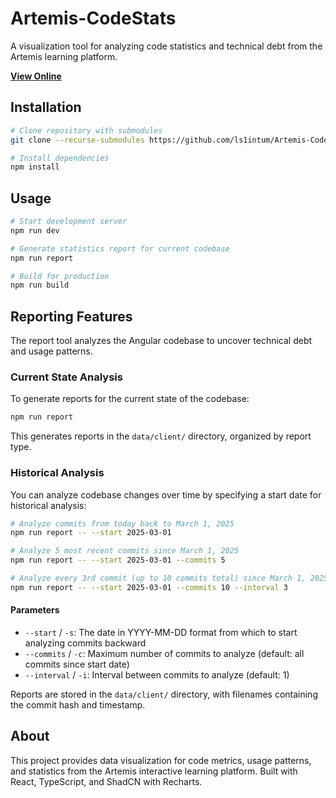 # Artemis-CodeStats

A visualization tool for analyzing code statistics and technical debt from the Artemis learning platform.

**[View Online](https://ls1intum.github.io/Artemis-CodeStats/)**

## Installation

```bash
# Clone repository with submodules
git clone --recurse-submodules https://github.com/ls1intum/Artemis-CodeStats.git

# Install dependencies
npm install
```

## Usage

```bash
# Start development server
npm run dev

# Generate statistics report for current codebase
npm run report

# Build for production
npm run build
```

## Reporting Features

The report tool analyzes the Angular codebase to uncover technical debt and usage patterns.

### Current State Analysis

To generate reports for the current state of the codebase:

```bash
npm run report
```

This generates reports in the `data/client/` directory, organized by report type.

### Historical Analysis

You can analyze codebase changes over time by specifying a start date for historical analysis:

```bash
# Analyze commits from today back to March 1, 2025
npm run report -- --start 2025-03-01

# Analyze 5 most recent commits since March 1, 2025
npm run report -- --start 2025-03-01 --commits 5 

# Analyze every 3rd commit (up to 10 commits total) since March 1, 2025
npm run report -- --start 2025-03-01 --commits 10 --interval 3
```

#### Parameters

- `--start` / `-s`: The date in YYYY-MM-DD format from which to start analyzing commits backward
- `--commits` / `-c`: Maximum number of commits to analyze (default: all commits since start date)
- `--interval` / `-i`: Interval between commits to analyze (default: 1)

Reports are stored in the `data/client/` directory, with filenames containing the commit hash and timestamp.

## About

This project provides data visualization for code metrics, usage patterns, and statistics from the Artemis interactive learning platform. Built with React, TypeScript, and ShadCN with Recharts.

